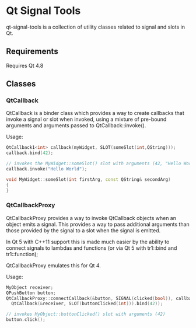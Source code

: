 # Qt Signal Tools

qt-signal-tools is a collection of utility classes related to signal and slots in Qt.

## Requirements

Requires Qt 4.8

## Classes

### QtCallback

QtCallback is a binder class which provides a way to create callbacks that invoke a signal or slot
when invoked, using a mixture of pre-bound arguments and arguments passed to QtCallback::invoke().

Usage:
```cpp
QtCallback1<int> callback(myWidget, SLOT(someSlot(int,QString)));
callback.bind(42);

// invokes the MyWidget::someSlot() slot with arguments (42, "Hello World")
callback.invoke("Hello World");

void MyWidget::someSlot(int firstArg, const QString& secondArg)
{
}
```

### QtCallbackProxy

QtCallbackProxy provides a way to invoke QtCallback objects when an object emits a signal.
This provides a way to pass additional arguments than those provided by the signal to a slot
when the signal is emitted.

In Qt 5 with C++11 support this is made much easier by the ability to connect signals to lambdas
and functions (or via Qt 5 with tr1::bind and tr1::function);

QtCallbackProxy emulates this for Qt 4.

Usage:
```cpp
MyObject receiver;
QPushButton button;
QtCallbackProxy::connectCallback(&button, SIGNAL(clicked(bool)), callback,
  QtCallback(&receiver, SLOT(buttonClicked(int))).bind(42));

// invokes MyObject::buttonClicked() slot with arguments (42)
button.click();
```

